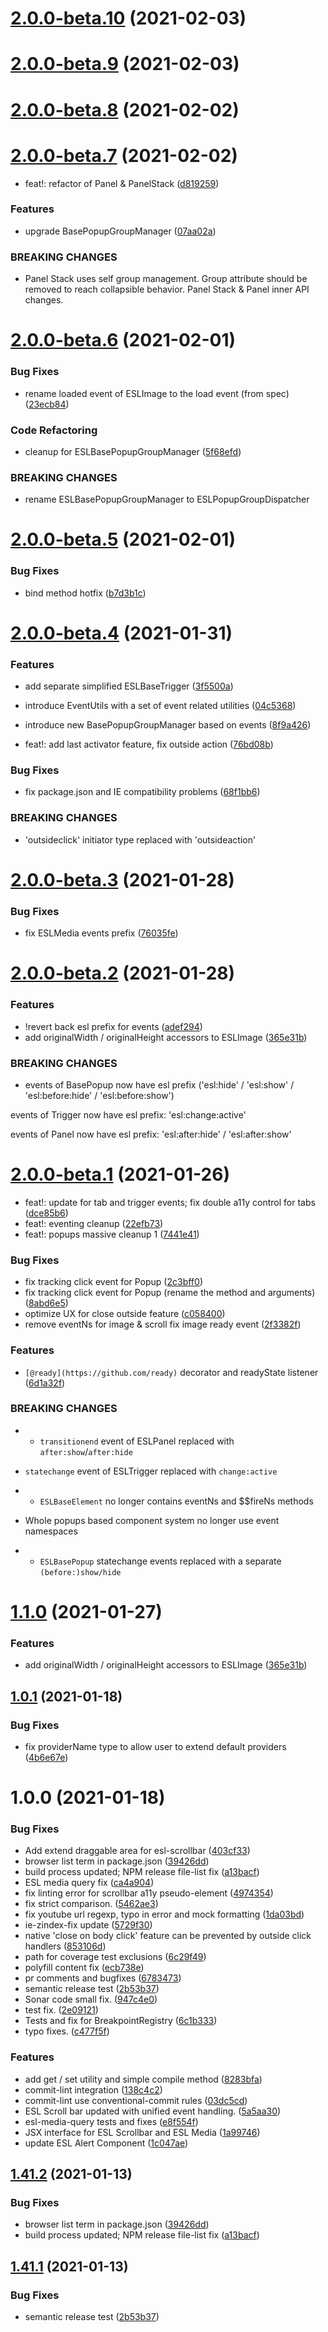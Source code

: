 # [2.0.0-beta.10](https://github.com/exadel-inc/esl/compare/v2.0.0-beta.9...v2.0.0-beta.10) (2021-02-03)

# [2.0.0-beta.9](https://github.com/exadel-inc/esl/compare/v2.0.0-beta.8...v2.0.0-beta.9) (2021-02-03)

# [2.0.0-beta.8](https://github.com/exadel-inc/esl/compare/v2.0.0-beta.7...v2.0.0-beta.8) (2021-02-02)

# [2.0.0-beta.7](https://github.com/exadel-inc/esl/compare/v2.0.0-beta.6...v2.0.0-beta.7) (2021-02-02)


* feat!: refactor of Panel & PanelStack ([d819259](https://github.com/exadel-inc/esl/commit/d8192599333101b46bab930326b2b2ef8eef6292))


### Features

* upgrade BasePopupGroupManager ([07aa02a](https://github.com/exadel-inc/esl/commit/07aa02a65173b85bbcf6076d7861a5950fc26e63))


### BREAKING CHANGES

* Panel Stack uses self group management.
Group attribute should be removed to reach collapsible behavior.
Panel Stack & Panel inner API changes.

# [2.0.0-beta.6](https://github.com/exadel-inc/esl/compare/v2.0.0-beta.5...v2.0.0-beta.6) (2021-02-01)


### Bug Fixes

* rename loaded event of ESLImage to the load event (from spec) ([23ecb84](https://github.com/exadel-inc/esl/commit/23ecb844fe41e54c1dd9ac58ac3f9fe23917ae97))


### Code Refactoring

* cleanup for ESLBasePopupGroupManager ([5f68efd](https://github.com/exadel-inc/esl/commit/5f68efdff5848e4a98f0293328545d00371c244d))


### BREAKING CHANGES

*  rename ESLBasePopupGroupManager to ESLPopupGroupDispatcher

# [2.0.0-beta.5](https://github.com/exadel-inc/esl/compare/v2.0.0-beta.4...v2.0.0-beta.5) (2021-02-01)


### Bug Fixes

* bind method hotfix ([b7d3b1c](https://github.com/exadel-inc/esl/commit/b7d3b1ca711044c3de29c872173e98bc9bb2a3bc))

# [2.0.0-beta.4](https://github.com/exadel-inc/esl/compare/v2.0.0-beta.3...v2.0.0-beta.4) (2021-01-31)


### Features

* add separate simplified ESLBaseTrigger ([3f5500a](https://github.com/exadel-inc/esl/commit/3f5500af7a7a5b2cd9020db9a80b3b8245ac64fe))
* introduce EventUtils with a set of event related utilities ([04c5368](https://github.com/exadel-inc/esl/commit/04c536884d63dce864b2427cc2f98175b5e35e39))
* introduce new BasePopupGroupManager based on events ([8f9a426](https://github.com/exadel-inc/esl/commit/8f9a4260dac3d9d4c604e7cbcf75b9628c426f87))


* feat!: add last activator feature, fix outside action ([76bd08b](https://github.com/exadel-inc/esl/commit/76bd08ba4262e68a52de2ff21bc72ca8016c17ae))


### Bug Fixes

* fix package.json and IE compatibility problems ([68f1bb6](https://github.com/exadel-inc/esl/commit/68f1bb669d7b50acf68253cfeb795dac5b486ae1))


### BREAKING CHANGES

*  'outsideclick' initiator type replaced with 'outsideaction'

# [2.0.0-beta.3](https://github.com/exadel-inc/esl/compare/v2.0.0-beta.2...v2.0.0-beta.3) (2021-01-28)


### Bug Fixes

* fix ESLMedia events prefix ([76035fe](https://github.com/exadel-inc/esl/commit/76035fea0216157ee4f68ec9a7e14d20f3a4dc1a))

# [2.0.0-beta.2](https://github.com/exadel-inc/esl/compare/v2.0.0-beta.1...v2.0.0-beta.2) (2021-01-28)


### Features

* !revert back esl prefix for events ([adef294](https://github.com/exadel-inc/esl/commit/adef294f76ef6b9c9a46cd743fd26d65b45cbfdf))
* add originalWidth / originalHeight accessors to ESLImage ([365e31b](https://github.com/exadel-inc/esl/commit/365e31b78db67b4bbc335c17078b117459753aa4))


### BREAKING CHANGES

*  events of BasePopup now have esl prefix
('esl:hide' / 'esl:show' / 'esl:before:hide' / 'esl:before:show')

 events of Trigger now have esl prefix:  'esl:change:active'

 events of Panel now have esl prefix: 'esl:after:hide' / 'esl:after:show'

# [2.0.0-beta.1](https://github.com/exadel-inc/esl/compare/v1.0.1...v2.0.0-beta.1) (2021-01-26)


* feat!: update for tab and trigger events; fix double a11y control for tabs ([dce85b6](https://github.com/exadel-inc/esl/commit/dce85b62a4b9e3fd270e1192a75f1796275f778f))
* feat!: eventing cleanup ([22efb73](https://github.com/exadel-inc/esl/commit/22efb7308140f40c4493716c3de1e7705ef1c0ad))
* feat!: popups massive cleanup 1 ([7441e41](https://github.com/exadel-inc/esl/commit/7441e411c0f586e366df3057c9c81b58fbdeab5f))


### Bug Fixes

* fix tracking click event for Popup ([2c3bff0](https://github.com/exadel-inc/esl/commit/2c3bff00a7f129e4382eca7fac37b7e6b28f2ead))
* fix tracking click event for Popup (rename the method and arguments) ([8abd6e5](https://github.com/exadel-inc/esl/commit/8abd6e544ea49fc13379928d6b6f43f137e0bb76))
* optimize UX for close outside feature ([c058400](https://github.com/exadel-inc/esl/commit/c0584007b0597b1b6c5d308592635267986f1efb))
* remove eventNs for image & scroll fix image ready event ([2f3382f](https://github.com/exadel-inc/esl/commit/2f3382f206255b85be143fbb802d6c0fa12d4ac6))


### Features

* `[@ready](https://github.com/ready)` decorator and readyState listener ([6d1a32f](https://github.com/exadel-inc/esl/commit/6d1a32fd1d5b83dcb03902fb0cd874cc32b8f806))


### BREAKING CHANGES

* - `transitionend` event of ESLPanel replaced with `after:show`/`after:hide`
- `statechange` event of ESLTrigger replaced with `change:active`
* - `ESLBaseElement` no longer contains eventNs and $$fireNs methods
- Whole popups based component system no longer use event namespaces
* - `ESLBasePopup` statechange events replaced with a separate `(before:)show/hide`

# [1.1.0](https://github.com/exadel-inc/esl/compare/v1.0.1...v1.1.0) (2021-01-27)


### Features

* add originalWidth / originalHeight accessors to ESLImage ([365e31b](https://github.com/exadel-inc/esl/commit/365e31b78db67b4bbc335c17078b117459753aa4))

## [1.0.1](https://github.com/exadel-inc/esl/compare/v1.0.0...v1.0.1) (2021-01-18)


### Bug Fixes

* fix providerName type to allow user to extend default providers ([4b6e67e](https://github.com/exadel-inc/esl/commit/4b6e67eb2895f327fec7f45abb539d4217ba7757))

# 1.0.0 (2021-01-18)


### Bug Fixes

* Add extend draggable area for esl-scrollbar ([403cf33](https://github.com/exadel-inc/esl/commit/403cf339d165917ceb65e7e1264c264a21397a09))
* browser list term in package.json ([39426dd](https://github.com/exadel-inc/esl/commit/39426dd33c159454091f5c4e14ed26545ff7e691))
* build process updated; NPM release file-list fix ([a13bacf](https://github.com/exadel-inc/esl/commit/a13bacf053cdc6fee583965003dfd246881c1a04))
* ESL media query fix ([ca4a904](https://github.com/exadel-inc/esl/commit/ca4a9043615f672bff381cf1971356129866ab0d))
* fix linting error for scrollbar a11y pseudo-element ([4974354](https://github.com/exadel-inc/esl/commit/49743548defb74ff46886f1b2410c0189ad8dd81))
* fix strict comparison. ([5462ae3](https://github.com/exadel-inc/esl/commit/5462ae339983c98dcdb76949a938c26fd0c7ea88))
* fix youtube url regexp, typo in error and mock formatting ([1da03bd](https://github.com/exadel-inc/esl/commit/1da03bdd285da5c21cfce9d07ca45591c001ad78))
* ie-zindex-fix update ([5729f30](https://github.com/exadel-inc/esl/commit/5729f30d283ac67cbd12fe75bf46c32904a03d1b))
* native 'close on body click' feature can be prevented by outside click handlers ([853106d](https://github.com/exadel-inc/esl/commit/853106db29bd0dce0fa2dbd0f8a0290c87c8cac7))
* path for coverage test exclusions ([6c29f49](https://github.com/exadel-inc/esl/commit/6c29f490cde159ecc6fda483fc291660c02ce6d6))
* polyfill content fix ([ecb738e](https://github.com/exadel-inc/esl/commit/ecb738e8173f1834ef2a8eb8f7ed863baf3b6a1d))
* pr comments and bugfixes ([6783473](https://github.com/exadel-inc/esl/commit/6783473363c313948d924325027162f4a418bf72))
* semantic release test ([2b53b37](https://github.com/exadel-inc/esl/commit/2b53b37455d0cc96ab855a91b40b9b3783aaccca))
* Sonar code small fix. ([947c4e0](https://github.com/exadel-inc/esl/commit/947c4e097bb2858b6fe9c9064aed49c39e953184))
* test fix. ([2e09121](https://github.com/exadel-inc/esl/commit/2e09121b335da5675e7155b2a96f0cc44f044ebb))
* Tests and fix for BreakpointRegistry ([6c1b333](https://github.com/exadel-inc/esl/commit/6c1b333f3195a9e354322998faa67cd47aaa902e))
* typo fixes. ([c477f5f](https://github.com/exadel-inc/esl/commit/c477f5f8fcbdb6658978f7fecbcfcd3c8cd46885))


### Features

* add get / set utility and simple compile method ([8283bfa](https://github.com/exadel-inc/esl/commit/8283bfa34a5068d5ddadfadb4aaa64699a6b7936))
* commit-lint integration ([138c4c2](https://github.com/exadel-inc/esl/commit/138c4c237400f9fb8b1099296cd4762cb36e333a))
* commit-lint use conventional-commit rules ([03dc5cd](https://github.com/exadel-inc/esl/commit/03dc5cd7c6a982fb546a98e197c951e24d424bfb))
* ESL Scroll bar updated with unified event handling. ([5a5aa30](https://github.com/exadel-inc/esl/commit/5a5aa305e4fc214bc91b838d65c5dfe18c50fa7a))
* esl-media-query tests and fixes ([e8f554f](https://github.com/exadel-inc/esl/commit/e8f554f1470559c4a7de1836f4be7b36b7602508))
* JSX interface for ESL Scrollbar and ESL Media ([1a99746](https://github.com/exadel-inc/esl/commit/1a9974604c57174fa9f936e943815d1277d4388b))
* update ESL Alert Component ([1c047ae](https://github.com/exadel-inc/esl/commit/1c047aed767d5d4d5670e84e6d0541c6d7cac10f))

## [1.41.2](https://github.com/exadel-inc/esl/compare/v1.41.1-alpha...v1.41.2-alpha) (2021-01-13)


### Bug Fixes

* browser list term in package.json ([39426dd](https://github.com/exadel-inc/esl/commit/39426dd33c159454091f5c4e14ed26545ff7e691))
* build process updated; NPM release file-list fix ([a13bacf](https://github.com/exadel-inc/esl/commit/a13bacf053cdc6fee583965003dfd246881c1a04))

## [1.41.1](https://github.com/exadel-inc/esl/compare/v1.41.0-alpha...v1.41.1-alpha) (2021-01-13)


### Bug Fixes

* semantic release test ([2b53b37](https://github.com/exadel-inc/esl/commit/2b53b37455d0cc96ab855a91b40b9b3783aaccca))
